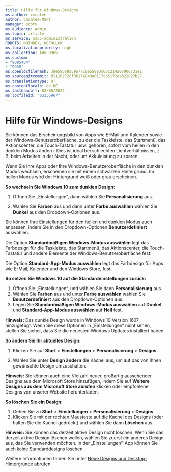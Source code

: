 ```yaml
---
title: Hilfe für Windows-Designs
ms.author: cmcatee
author: cmcatee-MSFT
manager: scotv
ms.audience: Admin
ms.topic: article
ms.service: o365-administration
ROBOTS: NOINDEX, NOFOLLOW
ms.localizationpriority: high
ms.collection: Adm_O365
ms.custom:
- "9005404"
- "9935"
ms.openlocfilehash: 3de58658a5957720e5a003c66c214207900731e1
ms.sourcegitcommit: d11262728f0617a843a0117cb5172aa322022b27
ms.translationtype: HT
ms.contentlocale: de-DE
ms.lasthandoff: 03/08/2022
ms.locfileid: "63236967"
---
```

# <a name="help-with-windows-themes"></a>Hilfe für Windows-Designs

Sie können das Erscheinungsbild von Apps wie E-Mail und Kalender sowie der Windows-Benutzeroberfläche, zu der die Taskleiste, das Startmenü, das Aktionscenter, die Touch-Tastatur usw. gehören, sofort vom hellen in den dunklen Modus ändern. Dies ist ideal bei schlechten Lichtverhältnissen, z. B. beim Arbeiten in der Nacht, oder um Akkuleistung zu sparen.  

Wenn Sie Ihre Apps oder Ihre Windows-Benutzeroberfläche in den dunklen Modus wechseln, erscheinen sie mit einem schwarzen Hintergrund. Im hellen Modus wird der Hintergrund weiß oder grau erscheinen.
 
**So wechseln Sie Windows 10 zum dunklen Design:**

1. Öffnen Sie „Einstellungen“, dann wählen Sie **Personalisierung** aus.
  
1. Wählen Sie **Farben** aus und dann unter **Farbe auswählen** wählen Sie **Dunkel** aus den Dropdown-Optionen aus.

Sie können Ihre Einstellungen für den hellen und dunklen Modus auch anpassen, indem Sie in den Dropdown-Optionen **Benutzerdefiniert** auswählen.

Die Option **Standardmäßigen Windows-Modus auswählen** legt das Farbdesign für die Taskleiste, das Startmenü, das Aktionscenter, die Touch-Tastatur und andere Elemente der Windows-Benutzeroberfläche fest.  

Die Option **Standard-App-Modus auswählen** legt das Farbdesign für Apps wie E-Mail, Kalender und den Windows Store, fest.
 
**So setzen Sie Windows 10 auf die Standardeinstellungen zurück:**

1. Öffnen Sie „Einstellungen“, und wählen Sie dann **Personalisierung** aus.  
1. Wählen Sie **Farben** aus und unter **Farbe auswählen** wählen Sie **Benutzerdefiniert** aus den Dropdown-Optionen aus.  
1. Legen Sie **Standardmäßigen Windows-Modus auswählen** auf **Dunkel** und **Standard-App-Modus auswählen** auf **Hell** fest.

**Hinweis:** Das dunkle Design wurde in Windows 10 Version 1607 hinzugefügt. Wenn Sie diese Optionen in „Einstellungen“ nicht sehen, stellen Sie sicher, dass Sie die neuesten Windows Updates installiert haben.

**So ändern Sie Ihr aktuelles Design:**

1. Klicken Sie auf **Start** > **Einstellungen** > **Personalisierung** > **Designs**.  

1. Wählen Sie unter **Design ändern** die Kachel aus, um auf das von Ihnen gewünschte Design umzuschalten. 

**Hinweis:** Sie können auch eine Vielzahl neuer, großartig aussehender Designs aus dem Microsoft Store hinzufügen, indem Sie auf **Weitere Designs aus dem Microsoft Store abrufen** klicken oder empfohlene Designs von unserer Website herunterladen.

**So löschen Sie ein Design:**

1. Gehen Sie zu **Start** > **Einstellungen** > **Personalisierung** > **Designs**. 
1. Klicken Sie mit der rechten Maustaste auf die Kachel des Designs (oder halten Sie die Kachel gedrückt) und wählen Sie dann **Löschen** aus. 

**Hinweis:** Sie können das derzeit aktive Design nicht löschen. Wenn Sie das derzeit aktive Design löschen wollen, wählen Sie zuerst ein anderes Design aus, das Sie verwenden möchten. In der „Einstellungen“-App können Sie auch keine Standarddesigns löschen.

Weitere Informationen finden Sie unter [Neue Designs und Desktop-Hintergründe abrufen](https://support.microsoft.com/windows/get-new-themes-and-desktop-backgrounds-09e3e0a6-02e3-5ecd-22a1-5d048e3cb0d3).
